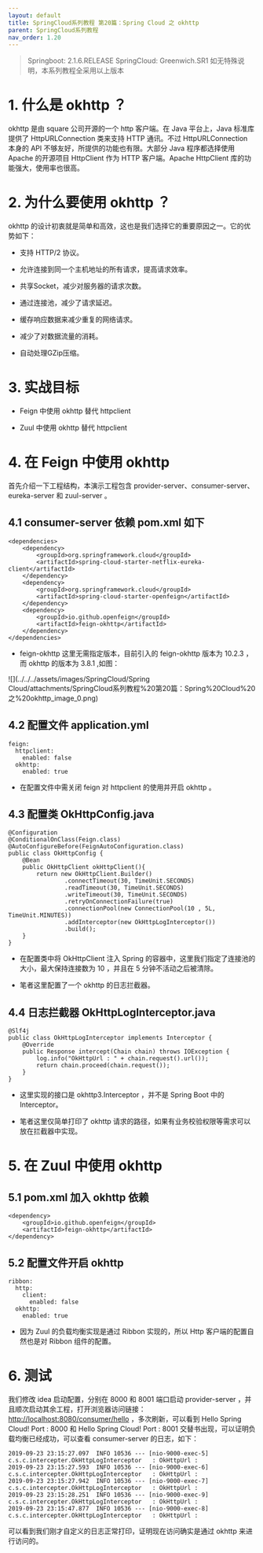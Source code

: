 ```yaml
---
layout: default
title: SpringCloud系列教程 第20篇：Spring Cloud 之 okhttp
parent: SpringCloud系列教程
nav_order: 1.20
---
```


> Springboot: 2.1.6.RELEASE
> SpringCloud: Greenwich.SR1
> 如无特殊说明，本系列教程全采用以上版本


# 1. 什么是 okhttp ？

okhttp 是由 square 公司开源的一个 http 客户端。在 Java 平台上，Java 标准库提供了 HttpURLConnection 类来支持 HTTP 通讯。不过 HttpURLConnection 本身的 API 不够友好，所提供的功能也有限。大部分 Java 程序都选择使用 Apache 的开源项目 HttpClient 作为 HTTP 客户端。Apache HttpClient 库的功能强大，使用率也很高。

# 2. 为什么要使用 okhttp ？

okhttp 的设计初衷就是简单和高效，这也是我们选择它的重要原因之一。它的优势如下：

- 支持 HTTP/2 协议。

- 允许连接到同一个主机地址的所有请求，提高请求效率。

- 共享Socket，减少对服务器的请求次数。

- 通过连接池，减少了请求延迟。

- 缓存响应数据来减少重复的网络请求。

- 减少了对数据流量的消耗。

- 自动处理GZip压缩。

# 3. 实战目标

- Feign 中使用 okhttp 替代 httpclient

- Zuul 中使用 okhttp 替代 httpclient

# 4. 在 Feign 中使用 okhttp

首先介绍一下工程结构，本演示工程包含 provider-server、consumer-server、eureka-server 和 zuul-server 。

## 4.1 consumer-server 依赖 pom.xml 如下

```
<dependencies>
    <dependency>
        <groupId>org.springframework.cloud</groupId>
        <artifactId>spring-cloud-starter-netflix-eureka-client</artifactId>
    </dependency>
    <dependency>
        <groupId>org.springframework.cloud</groupId>
        <artifactId>spring-cloud-starter-openfeign</artifactId>
    </dependency>
    <dependency>
        <groupId>io.github.openfeign</groupId>
        <artifactId>feign-okhttp</artifactId>
    </dependency>
</dependencies>
```

- feign-okhttp 这里无需指定版本，目前引入的 feign-okhttp 版本为 10.2.3 ，而 okhttp 的版本为 3.8.1 ,如图：

![](../../../assets/images/SpringCloud/Spring Cloud/attachments/SpringCloud系列教程%20第20篇：Spring%20Cloud%20之%20okhttp_image_0.png)

## 4.2 配置文件 application.yml

```
feign:
  httpclient:
    enabled: false
  okhttp:
    enabled: true
```

- 在配置文件中需关闭 feign 对 httpclient 的使用并开启 okhttp 。

## 4.3 配置类 OkHttpConfig.java

```
@Configuration
@ConditionalOnClass(Feign.class)
@AutoConfigureBefore(FeignAutoConfiguration.class)
public class OkHttpConfig {
    @Bean
    public OkHttpClient okHttpClient(){
        return new OkHttpClient.Builder()
                .connectTimeout(30, TimeUnit.SECONDS)
                .readTimeout(30, TimeUnit.SECONDS)
                .writeTimeout(30, TimeUnit.SECONDS)
                .retryOnConnectionFailure(true)
                .connectionPool(new ConnectionPool(10 , 5L, TimeUnit.MINUTES))
                .addInterceptor(new OkHttpLogInterceptor())
                .build();
    }
}
```

- 在配置类中将 OkHttpClient 注入 Spring 的容器中，这里我们指定了连接池的大小，最大保持连接数为 10 ，并且在 5 分钟不活动之后被清除。

- 笔者这里配置了一个 okhttp 的日志拦截器。

## 4.4 日志拦截器 OkHttpLogInterceptor.java

```
@Slf4j
public class OkHttpLogInterceptor implements Interceptor {
    @Override
    public Response intercept(Chain chain) throws IOException {
        log.info("OkHttpUrl : " + chain.request().url());
        return chain.proceed(chain.request());
    }
}
```

- 这里实现的接口是 okhttp3.Interceptor ，并不是 Spring Boot 中的 Interceptor。

- 笔者这里仅简单打印了 okhttp 请求的路径，如果有业务校验权限等需求可以放在拦截器中实现。

# 5. 在 Zuul 中使用 okhttp

## 5.1 pom.xml 加入 okhttp 依赖

```
<dependency>
    <groupId>io.github.openfeign</groupId>
    <artifactId>feign-okhttp</artifactId>
</dependency>
```

## 5.2 配置文件开启 okhttp

```
ribbon:
  http:
    client:
      enabled: false
  okhttp:
    enabled: true
```

- 因为 Zuul 的负载均衡实现是通过 Ribbon 实现的，所以 Http 客户端的配置自然也是对 Ribbon 组件的配置。

# 6. 测试

我们修改 idea 启动配置，分别在 8000 和 8001 端口启动 provider-server ，并且顺次启动其余工程，打开浏览器访问链接：[http://localhost:8080/consumer/hello](http://localhost:8080/consumer/hello) ，多次刷新，可以看到 Hello Spring Cloud! Port : 8000 和 Hello Spring Cloud! Port : 8001 交替书出现，可以证明负载均衡已经成功，可以查看 consumer-server 的日志，如下：

```
2019-09-23 23:15:27.097  INFO 10536 --- [nio-9000-exec-5] c.s.c.intercepter.OkHttpLogInterceptor   : OkHttpUrl : 
2019-09-23 23:15:27.593  INFO 10536 --- [nio-9000-exec-6] c.s.c.intercepter.OkHttpLogInterceptor   : OkHttpUrl : 
2019-09-23 23:15:27.942  INFO 10536 --- [nio-9000-exec-7] c.s.c.intercepter.OkHttpLogInterceptor   : OkHttpUrl : 
2019-09-23 23:15:28.251  INFO 10536 --- [nio-9000-exec-9] c.s.c.intercepter.OkHttpLogInterceptor   : OkHttpUrl : 
2019-09-23 23:15:47.877  INFO 10536 --- [nio-9000-exec-8] c.s.c.intercepter.OkHttpLogInterceptor   : OkHttpUrl : 
```

可以看到我们刚才自定义的日志正常打印，证明现在访问确实是通过 okhttp 来进行访问的。